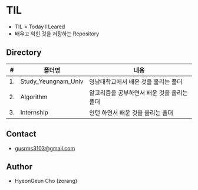 # TIL
- TIL = Today I Leared
- 배우고 익힌 것을 저장하는 Repository

## Directory
|#|폴더명|내용|
|--|--|--|
|1.|Study_Yeungnam_Univ|영남대학교에서 배운 것을 올리는 폴더|
|2.|Algorithm|알고리즘을 공부하면서 배운 것을 올리는 폴더|
|3.|Internship|인턴 하면서 배운 것을 올리는 폴더|



## Contact
- gusrms3103@gmail.com

## Author
- HyeonGeun Cho (zorang)
